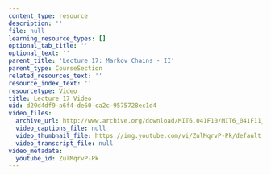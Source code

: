 ```yaml
---
content_type: resource
description: ''
file: null
learning_resource_types: []
optional_tab_title: ''
optional_text: ''
parent_title: 'Lecture 17: Markov Chains - II'
parent_type: CourseSection
related_resources_text: ''
resource_index_text: ''
resourcetype: Video
title: Lecture 17 Video
uid: d29d4df9-a6f4-de60-ca2c-9575728ec1d4
video_files:
  archive_url: http://www.archive.org/download/MIT6.041F10/MIT6_041F11_lec17_300k.mp4
  video_captions_file: null
  video_thumbnail_file: https://img.youtube.com/vi/ZulMqrvP-Pk/default.jpg
  video_transcript_file: null
video_metadata:
  youtube_id: ZulMqrvP-Pk
---
```

